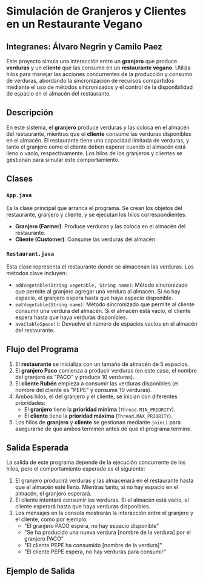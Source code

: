 
# Simulación de Granjeros y Clientes en un Restaurante Vegano
## Integranes: Álvaro Negrin y Camilo Paez
Este proyecto simula una interacción entre un **granjero** que produce **verduras** y un **cliente** que las consume en un **restaurante vegano**. Utiliza hilos para manejar las acciones concurrentes de la producción y consumo de verduras, abordando la sincronización de recursos compartidos mediante el uso de métodos sincronizados y el control de la disponibilidad de espacio en el almacén del restaurante.

## Descripción

En este sistema, el **granjero** produce verduras y las coloca en el almacén del restaurante, mientras que el **cliente** consume las verduras disponibles en el almacén. El restaurante tiene una capacidad limitada de verduras, y tanto el granjero como el cliente deben esperar cuando el almacén está lleno o vacío, respectivamente. Los hilos de los granjeros y clientes se gestionan para simular este comportamiento.

## Clases

### `App.java`

Es la clase principal que arranca el programa. Se crean los objetos del restaurante, granjero y cliente, y se ejecutan los hilos correspondientes:

- **Granjero (Farmer)**: Produce verduras y las coloca en el almacén del restaurante.
- **Cliente (Customer)**: Consume las verduras del almacén.

### `Restaurant.java`

Esta clase representa el restaurante donde se almacenan las verduras. Los métodos clave incluyen:

- `addVegetable(String vegetable, String name)`: Método sincronizado que permite al granjero agregar una verdura al almacén. Si no hay espacio, el granjero espera hasta que haya espacio disponible.
- `eatVegetable(String name)`: Método sincronizado que permite al cliente consumir una verdura del almacén. Si el almacén está vacío, el cliente espera hasta que haya verduras disponibles.
- `availableSpace()`: Devuelve el número de espacios vacíos en el almacén del restaurante.

## Flujo del Programa

1. El **restaurante** se inicializa con un tamaño de almacén de 5 espacios.
2. El **granjero Paco** comienza a producir verduras (en este caso, el nombre del granjero es "PACO" y produce 10 verduras).
3. El **cliente Rubén** empieza a consumir las verduras disponibles (el nombre del cliente es "PEPE" y consume 10 verduras).
4. Ambos hilos, el del granjero y el cliente, se inician con diferentes prioridades:
   - El **granjero** tiene la **prioridad mínima** (`Thread.MIN_PRIORITY`).
   - El **cliente** tiene la **prioridad máxima** (`Thread.MAX_PRIORITY`).
5. Los hilos de **granjero** y **cliente** se gestionan mediante `join()` para asegurarse de que ambos terminen antes de que el programa termine.

## Salida Esperada

La salida de este programa depende de la ejecución concurrente de los hilos, pero el comportamiento esperado es el siguiente:

1. El granjero producirá verduras y las almacenará en el restaurante hasta que el almacén esté lleno. Mientras tanto, si no hay espacio en el almacén, el granjero esperará.
2. El cliente intentará consumir las verduras. Si el almacén está vacío, el cliente esperará hasta que haya verduras disponibles.
3. Los mensajes en la consola mostrarán la interacción entre el granjero y el cliente, como por ejemplo:
   - "El granjero PACO espera, no hay espacio disponible"
   - "Se ha producido una nueva verdura [nombre de la verdura] por el granjero PACO"
   - "El cliente PEPE ha consumido [nombre de la verdura]"
   - "El cliente PEPE espera, no hay verduras para consumir"

## Ejemplo de Salida

